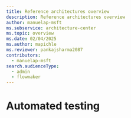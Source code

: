 ```yaml
---
title: Reference architectures overview
description: Reference architectures overview
author: manuelap-msft
ms.subservice: architecture-center
ms.topic: overview
ms.date: 02/04/2025
ms.author: mapichle
ms.reviewer: pankajsharma2087
contributors: 
  - manuelap-msft
search.audienceType: 
  - admin
  - flowmaker
---
```


# Automated testing